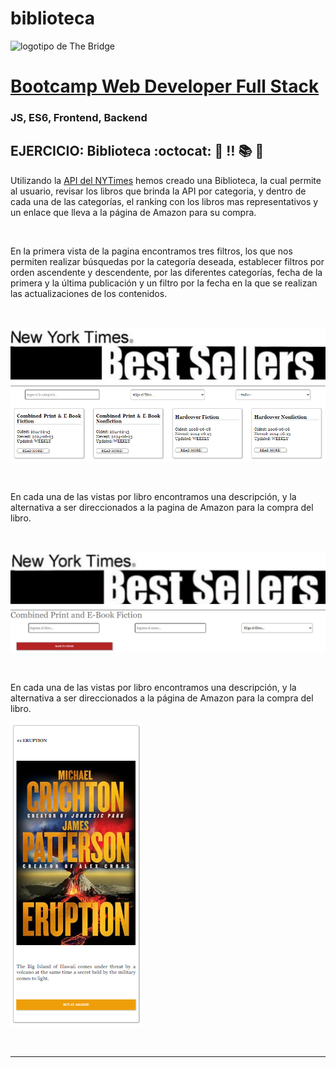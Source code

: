 # biblioteca
![logotipo de The Bridge](https://user-images.githubusercontent.com/27650532/77754601-e8365180-702b-11ea-8bed-5bc14a43f869.png "logotipo de The Bridge")

# [Bootcamp Web Developer Full Stack](https://www.thebridge.tech/bootcamps/bootcamp-fullstack-developer/)

### JS, ES6, Frontend, Backend

## EJERCICIO: Biblioteca :octocat: :scroll: :bangbang: :books: :book:

Utilizando la [API del NYTimes](https://developer.nytimes.com/apis) hemos creado una Biblioteca, la cual permite al usuario, revisar los libros que brinda la API por categoria, y dentro de cada una de las categorías, el ranking con los libros mas representativos y un enlace que lleva a la página de Amazon para su compra.

<br>

En la primera vista de la pagina encontramos tres filtros, los que nos permiten realizar búsquedas por la categoría deseada, establecer filtros por orden ascendente y descendente, por las diferentes categorías, fecha de la primera y la última publicación y un filtro por la fecha en la que se realizan las actualizaciones de los contenidos.

<br>

![Vista Pagina Principal](./assets/Vista%20pagina%20principal.png)

<br>

En cada una de las vistas por libro encontramos una descripción, y la alternativa a ser direccionados a la pagina de Amazon para la compra del libro.

<br>

![Vista Secundaria Secundaria](./assets/Vista%20pagina%20secundaria.png)

<br>

En cada una de las vistas por libro encontramos una descripción, y la alternativa a ser direccionados a la página de Amazon para la compra del libro.

![Vista por libro](./assets/Vista%20libros.png)

<br>

***


